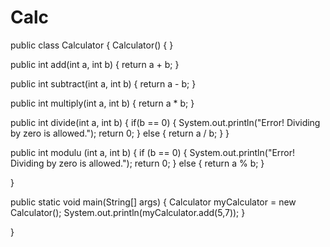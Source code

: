 # Calc


public class Calculator {
  Calculator() {
     }
  
  public int add(int a, int b) {
    return a + b;
    }
  
  public int subtract(int a, int b) {
    return a - b;
    }
  
  public int multiply(int a, int b) {
    return a * b;
  	}
  
  public int divide(int a, int b) {
    if(b == 0) {
      System.out.println("Error! Dividing by zero is allowed.");
      return 0;
    }
    else {
      return a / b;
    }
  }
  
  public int modulu (int a, int b) {
    if (b == 0) {
      System.out.println("Error! Dividing by zero is allowed.");
      return 0;
    }
    else {
      return a % b;
    }
    
  }
  
  public static void main(String[] args) {
    Calculator myCalculator = new
    Calculator();
 System.out.println(myCalculator.add(5,7));
  }
  
  
  
}
